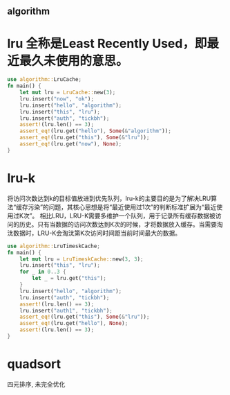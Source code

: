 ## algorithm

# lru 全称是Least Recently Used，即最近最久未使用的意思。
```rust
use algorithm::LruCache;
fn main() {
    let mut lru = LruCache::new(3);
    lru.insert("now", "ok");
    lru.insert("hello", "algorithm");
    lru.insert("this", "lru");
    lru.insert("auth", "tickbh");
    assert!(lru.len() == 3);
    assert_eq!(lru.get("hello"), Some(&"algorithm"));
    assert_eq!(lru.get("this"), Some(&"lru"));
    assert_eq!(lru.get("now"), None);
}
```
# lru-k
将访问次数达到k的目标值放进到优先队列，lru-k的主要目的是为了解决LRU算法“缓存污染”的问题，其核心思想是将“最近使用过1次”的判断标准扩展为“最近使用过K次”。
相比LRU，LRU-K需要多维护一个队列，用于记录所有缓存数据被访问的历史。只有当数据的访问次数达到K次的时候，才将数据放入缓存。当需要淘汰数据时，LRU-K会淘汰第K次访问时间距当前时间最大的数据。

```rust
use algorithm::LruTimeskCache;
fn main() {
    let mut lru = LruTimeskCache::new(3, 3);
    lru.insert("this", "lru");
    for _ in 0..3 {
        let _ = lru.get("this");
    }
    lru.insert("hello", "algorithm");
    lru.insert("auth", "tickbh");
    assert!(lru.len() == 3);
    lru.insert("auth1", "tickbh");
    assert_eq!(lru.get("this"), Some(&"lru"));
    assert_eq!(lru.get("hello"), None);
    assert!(lru.len() == 3);
}
```

# quadsort
四元排序, 未完全优化

